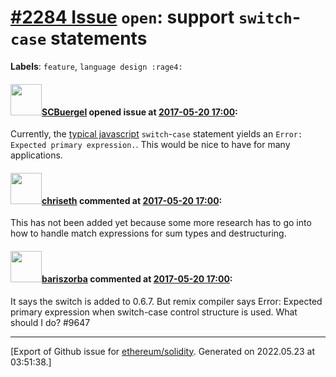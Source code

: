 # [\#2284 Issue](https://github.com/ethereum/solidity/issues/2284) `open`: support `switch`-`case` statements
**Labels**: `feature`, `language design :rage4:`


#### <img src="https://avatars.githubusercontent.com/u/11379673?u=9d5a4c452d186158002e4c3b34ef2857f49083e2&v=4" width="50">[SCBuergel](https://github.com/SCBuergel) opened issue at [2017-05-20 17:00](https://github.com/ethereum/solidity/issues/2284):

Currently, the [typical javascript](https://www.w3schools.com/js/js_switch.asp) `switch`-`case` statement yields an `Error: Expected primary expression.`. This would be nice to have for many applications.

#### <img src="https://avatars.githubusercontent.com/u/9073706?v=4" width="50">[chriseth](https://github.com/chriseth) commented at [2017-05-20 17:00](https://github.com/ethereum/solidity/issues/2284#issuecomment-305186806):

This has not been added yet because some more research has to go into how to handle match expressions for sum types and destructuring.

#### <img src="https://avatars.githubusercontent.com/u/16199169?u=06b15c0d7313deec5b1d785b2d29a9732e193ed6&v=4" width="50">[bariszorba](https://github.com/bariszorba) commented at [2017-05-20 17:00](https://github.com/ethereum/solidity/issues/2284#issuecomment-677625375):

It says the switch is added to 0.6.7. But remix compiler says Error: Expected primary expression when switch-case control structure is used. What should I do? #9647


-------------------------------------------------------------------------------



[Export of Github issue for [ethereum/solidity](https://github.com/ethereum/solidity). Generated on 2022.05.23 at 03:51:38.]
